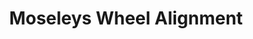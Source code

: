 ---
title: "Moseleys Wheel Alignment"
url: /bossier-city/moseleys-wheel-alignment/
shop: Autowerkstatt
---